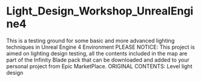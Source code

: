 # Light_Design_Workshop_UnrealEngine4
This is a testing ground for some basic and more advanced lighting techniques in Unreal Engine 4 Environment
PLEASE NOTICE: This project is aimed on lighting design testing, all the contents included in the map are part of the Infinity Blade pack that can be downloaded and added to your personal project from Epic MarketPlace. 
ORIGINAL CONTENTS: Level light design
